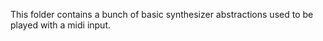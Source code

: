 This folder contains a bunch of basic synthesizer abstractions used to be played with a midi input.
